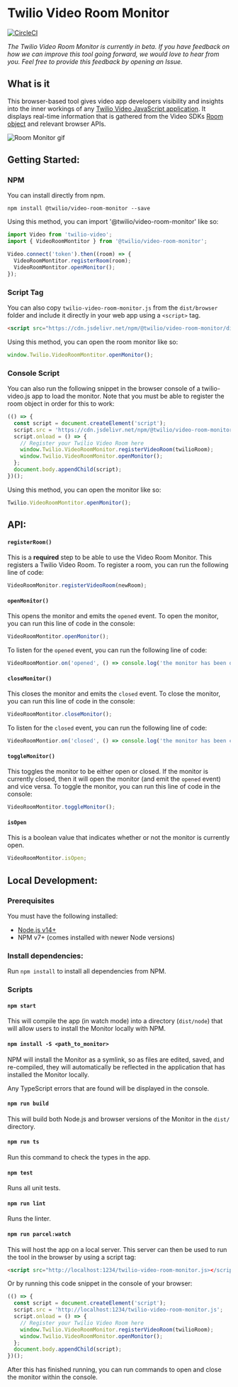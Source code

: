 # Twilio Video Room Monitor

[![CircleCI](https://circleci.com/gh/twilio/twilio-video-room-monitor.js.svg?style=svg)](https://circleci.com/gh/twilio/twilio-video-room-monitor.js)

_The Twilio Video Room Monitor is currently in beta. If you have feedback on how we can improve this tool going forward, we would love to hear from you. Feel free to provide this feedback by opening an Issue._

## What is it

This browser-based tool gives video app developers visibility and insights into the inner workings of any [Twilio Video JavaScript application](https://github.com/twilio/twilio-video.js). It displays real-time information that is gathered from the Video SDKs [Room object](https://media.twiliocdn.com/sdk/js/video/releases/2.14.0/docs/Room.html) and relevant browser APIs.

![Room Monitor gif](https://user-images.githubusercontent.com/40278237/127718088-8581c62d-13c1-4766-850d-14e4afd3ef08.gif)

## Getting Started:

### NPM

You can install directly from npm.

```
npm install @twilio/video-room-monitor --save
```

Using this method, you can import '@twilio/video-room-monitor' like so:

```js
import Video from 'twilio-video';
import { VideoRoomMontitor } from '@twilio/video-room-monitor';

Video.connect('token').then((room) => {
  VideoRoomMontitor.registerRoom(room);
  VideoRoomMontitor.openMonitor();
});
```

### Script Tag

You can also copy `twilio-video-room-monitor.js` from the `dist/browser` folder and include it directly in your web app using a `<script>` tag.

```html
<script src="https://cdn.jsdelivr.net/npm/@twilio/video-room-monitor/dist/browser/twilio-video-room-monitor.min.js"></script>
```

Using this method, you can open the room monitor like so:

```js
window.Twilio.VideoRoomMontitor.openMonitor();
```

### Console Script

You can also run the following snippet in the browser console of a twilio-video.js app to load the monitor. Note that you must be able to register the room object in order for this to work:

```js
(() => {
  const script = document.createElement('script');
  script.src = 'https://cdn.jsdelivr.net/npm/@twilio/video-room-monitor/dist/browser/twilio-video-room-monitor.min.js';
  script.onload = () => {
    // Register your Twilio Video Room here
    window.Twilio.VideoRoomMonitor.registerVideoRoom(twilioRoom);
    window.Twilio.VideoRoomMonitor.openMonitor();
  };
  document.body.appendChild(script);
})();
```

Using this method, you can open the monitor like so:

```js
Twilio.VideoRoomMontitor.openMonitor();
```

## API:

#### `registerRoom()`

This is a **required** step to be able to use the Video Room Monitor. This registers a Twilio Video Room. To register a room, you can run the following line of code:

```js
VideoRoomMonitor.registerVideoRoom(newRoom);
```

#### `openMonitor()`

This opens the monitor and emits the `opened` event. To open the monitor, you can run this line of code in the console:

```js
VideoRoomMontitor.openMonitor();
```

To listen for the `opened` event, you can run the following line of code:

```js
VideoRoomMontior.on('opened', () => console.log('the monitor has been opened'));
```

#### `closeMonitor()`

This closes the monitor and emits the `closed` event. To close the monitor, you can run this line of code in the console:

```js
VideoRoomMontitor.closeMonitor();
```

To listen for the `closed` event, you can run the following line of code:

```js
VideoRoomMontior.on('closed', () => console.log('the monitor has been closed'));
```

#### `toggleMonitor()`

This toggles the monitor to be either open or closed. If the monitor is currently closed, then it will open the monitor (and emit the `opened` event) and vice versa. To toggle the monitor, you can run this line of code in the console:

```js
VideoRoomMontitor.toggleMonitor();
```

#### `isOpen`

This is a boolean value that indicates whether or not the monitor is currently open.

```js
VideoRoomMontitor.isOpen;
```

## Local Development:

### Prerequisites

You must have the following installed:

- [Node.js v14+](https://nodejs.org/en/download/)
- NPM v7+ (comes installed with newer Node versions)

### Install dependencies:

Run `npm install` to install all dependencies from NPM.

### Scripts

#### `npm start`

This will compile the app (in watch mode) into a directory (`dist/node`) that will allow users to install the Monitor locally with NPM.

#### `npm install -S <path_to_monitor>`

NPM will install the Monitor as a symlink, so as files are edited, saved, and re-compiled, they will automatically be reflected in the application that has installed the Monitor locally.

Any TypeScript errors that are found will be displayed in the console.

#### `npm run build`

This will build both Node.js and browser versions of the Monitor in the `dist/` directory.

#### `npm run ts`

Run this command to check the types in the app.

#### `npm test`

Runs all unit tests.

#### `npm run lint`

Runs the linter.

#### `npm run parcel:watch`

This will host the app on a local server. This server can then be used to run the tool in the browser by using a script tag:

```html
<script src="http://localhost:1234/twilio-video-room-monitor.js></script>
```

Or by running this code snippet in the console of your browser:

```js
(() => {
  const script = document.createElement('script');
  script.src = 'http://localhost:1234/twilio-video-room-monitor.js';
  script.onload = () => {
    // Register your Twilio Video Room here
    window.Twilio.VideoRoomMonitor.registerVideoRoom(twilioRoom);
    window.Twilio.VideoRoomMonitor.openMonitor();
  };
  document.body.appendChild(script);
})();
```

After this has finished running, you can run commands to open and close the monitor within the console.
